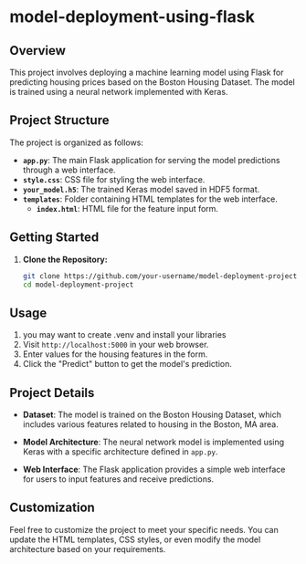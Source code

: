 # model-deployment-using-flask


## Overview

This project involves deploying a machine learning model using Flask for predicting housing prices based on the Boston Housing Dataset. The model is trained using a neural network implemented with Keras.

## Project Structure

The project is organized as follows:

- **`app.py`**: The main Flask application for serving the model predictions through a web interface.
- **`style.css`**: CSS file for styling the web interface.
- **`your_model.h5`**: The trained Keras model saved in HDF5 format.
- **`templates`**: Folder containing HTML templates for the web interface.
    - **`index.html`**: HTML file for the feature input form.

## Getting Started

1. **Clone the Repository:**
    ```bash
    git clone https://github.com/your-username/model-deployment-project.git
    cd model-deployment-project
    ```



## Usage

1. you may want to create .venv and install your libraries
1. Visit `http://localhost:5000` in your web browser.
2. Enter values for the housing features in the form.
3. Click the "Predict" button to get the model's prediction.

## Project Details

- **Dataset**: The model is trained on the Boston Housing Dataset, which includes various features related to housing in the Boston, MA area.

- **Model Architecture**: The neural network model is implemented using Keras with a specific architecture defined in `app.py`.

- **Web Interface**: The Flask application provides a simple web interface for users to input features and receive predictions.

## Customization

Feel free to customize the project to meet your specific needs. You can update the HTML templates, CSS styles, or even modify the model architecture based on your requirements.


